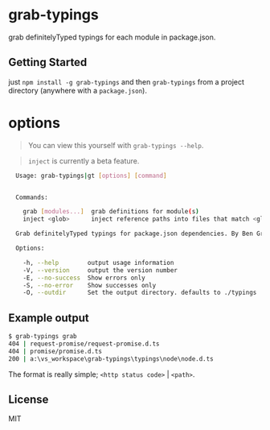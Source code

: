 # grab-typings

grab definitelyTyped typings for each module in package.json.

## Getting Started

just `npm install -g grab-typings` and then `grab-typings` from a project directory (anywhere with a `package.json`).

# options

> You can view this yourself with `grab-typings --help`.

> `inject` is currently a beta feature.

```bash
  Usage: grab-typings|gt [options] [command]


  Commands:

    grab [modules...]  grab definitions for module(s)
    inject <glob>      inject reference paths into files that match <glob>

  Grab definitelyTyped typings for package.json dependencies. By Ben Greenier

  Options:

    -h, --help        output usage information
    -V, --version     output the version number
    -E, --no-success  Show errors only
    -S, --no-error    Show successes only
    -O, --outdir      Set the output directory. defaults to ./typings

```

## Example output

```bash
$ grab-typings grab
404 | request-promise/request-promise.d.ts
404 | promise/promise.d.ts
200 | a:\vs_workspace\grab-typings\typings\node\node.d.ts
```

The format is really simple; `<http status code>` | `<path>`.

## License

MIT
